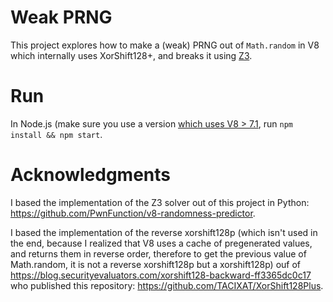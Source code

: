 # Weak PRNG
This project explores how to make a (weak) PRNG out of `Math.random` in V8 which internally uses XorShift128+, and breaks it using [Z3](https://github.com/Z3Prover/z3).

# Run
In Node.js (make sure you use a version [which uses V8 > 7.1](https://v8.dev/blog/math-random), run `npm install && npm start`.

# Acknowledgments
I based the implementation of the Z3 solver out of this project in Python: https://github.com/PwnFunction/v8-randomness-predictor.

I based the implementation of the reverse xorshift128p (which isn't used in the end, because I realized that V8 uses a cache of pregenerated values, and returns them in reverse order, therefore to get the previous value of Math.random, it is not a reverse xorshift128p but a xorshift128p) ouf of https://blog.securityevaluators.com/xorshift128-backward-ff3365dc0c17 who published this repository: https://github.com/TACIXAT/XorShift128Plus.
